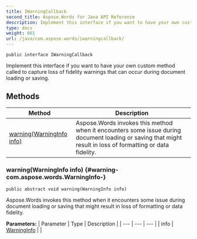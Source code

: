 ```yaml
---
title: IWarningCallback
second_title: Aspose.Words for Java API Reference
description: Implement this interface if you want to have your own custom method called to capture loss of fidelity warnings that can occur during document loading or saving.
type: docs
weight: 661
url: /java/com.aspose.words/iwarningcallback/
---
```

```
public interface IWarningCallback
```

Implement this interface if you want to have your own custom method called to capture loss of fidelity warnings that can occur during document loading or saving.
## Methods

| Method | Description |
| --- | --- |
| [warning(WarningInfo info)](#warning-com.aspose.words.WarningInfo-) | Aspose.Words invokes this method when it encounters some issue during document loading or saving that might result in loss of formatting or data fidelity. |
### warning(WarningInfo info) {#warning-com.aspose.words.WarningInfo-}
```
public abstract void warning(WarningInfo info)
```


Aspose.Words invokes this method when it encounters some issue during document loading or saving that might result in loss of formatting or data fidelity.

**Parameters:**
| Parameter | Type | Description |
| --- | --- | --- |
| info | [WarningInfo](../../com.aspose.words/warninginfo) |  |

